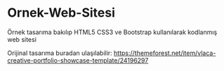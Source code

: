 # Ornek-Web-Sitesi
Örnek tasarıma bakılıp HTML5 CSS3 ve Bootstrap kullanılarak kodlanmış web sitesi

Orijinal tasarıma buradan ulaşılabilir: https://themeforest.net/item/vlaca-creative-portfolio-showcase-template/24196297
